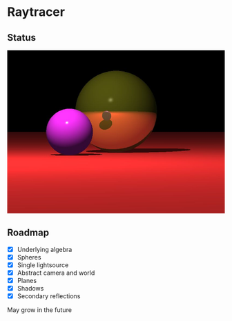# Raytracer

## Status

![Demo](demo.jpg)

## Roadmap

* [x] Underlying algebra
* [x] Spheres
* [x] Single lightsource
* [X] Abstract camera and world
* [X] Planes
* [x] Shadows
* [x] Secondary reflections

May grow in the future
